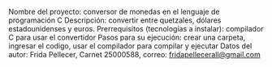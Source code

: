 Nombre del proyecto: conversor de monedas en el lenguaje de programación C
Descripción: convertir entre quetzales, dólares estadounidenses y euros.
Prerrequisitos (tecnologías a instalar): compilador C para usar el convertidor
Pasos para su ejecución: crear una carpeta, ingresar el codigo, usar el compilador para compilar y ejecutar
Datos del autor: Frida Pellecer, Carnet 25000588, correo: fridapellecerall@gmail.com
